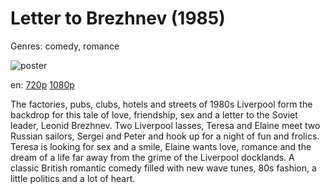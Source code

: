 # Letter to Brezhnev (1985)

Genres: comedy, romance

![poster](http://image.tmdb.org/t/p/w500/v8efd7UqWzPIykgntpKgeIXSXYW.jpg)

en:
  [720p](magnet:?xt=urn:btih:D63403F0E36BAC261DADF36E9E30FF7840DF2813&tr=udp://glotorrents.pw:6969/announce&tr=udp://tracker.opentrackr.org:1337/announce&tr=udp://torrent.gresille.org:80/announce&tr=udp://tracker.openbittorrent.com:80&tr=udp://tracker.coppersurfer.tk:6969&tr=udp://tracker.leechers-paradise.org:6969&tr=udp://p4p.arenabg.ch:1337&tr=udp://tracker.internetwarriors.net:1337)
  [1080p](magnet:?xt=urn:btih:94CF136DE4F079318E70A83CEE93D74549134AC6&tr=udp://glotorrents.pw:6969/announce&tr=udp://tracker.opentrackr.org:1337/announce&tr=udp://torrent.gresille.org:80/announce&tr=udp://tracker.openbittorrent.com:80&tr=udp://tracker.coppersurfer.tk:6969&tr=udp://tracker.leechers-paradise.org:6969&tr=udp://p4p.arenabg.ch:1337&tr=udp://tracker.internetwarriors.net:1337)
  


The factories, pubs, clubs, hotels and streets of 1980s Liverpool form the backdrop for this tale of love, friendship, sex and a letter to the Soviet leader, Leonid Brezhnev. Two Liverpool lasses, Teresa and Elaine meet two Russian sailors, Sergei and Peter and hook up for a night of fun and frolics. Teresa is looking for sex and a smile, Elaine wants love, romance and the dream of a life far away from the grime of the Liverpool docklands. A classic British romantic comedy filled with new wave tunes, 80s fashion, a little politics and a lot of heart.